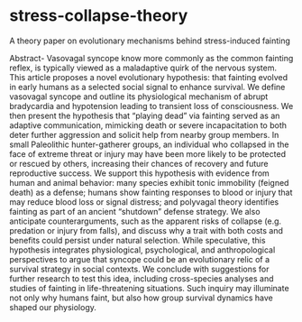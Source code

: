 # stress-collapse-theory
A theory paper on evolutionary mechanisms behind stress-induced fainting

Abstract-
Vasovagal syncope know more commonly as the common fainting reflex, is typically viewed as a maladaptive quirk of the nervous system. This article proposes a novel evolutionary hypothesis: that fainting evolved in early humans as a selected social signal to enhance survival. We define vasovagal syncope and outline its physiological mechanism of abrupt bradycardia and hypotension leading to transient loss of consciousness. We then present the hypothesis that “playing dead” via fainting served as an adaptive communication, mimicking death or severe incapacitation to both deter further aggression and solicit help from nearby group members. In small Paleolithic hunter-gatherer groups, an individual who collapsed in the face of extreme threat or injury may have been more likely to be protected or rescued by others, increasing their chances of recovery and future reproductive success. We support this hypothesis with evidence from human and animal behavior: many species exhibit tonic immobility (feigned death) as a defense; humans show fainting responses to blood or injury that may reduce blood loss or signal distress; and polyvagal theory identifies fainting as part of an ancient “shutdown” defense strategy. We also anticipate counterarguments, such as the apparent risks of collapse (e.g. predation or injury from falls), and discuss why a trait with both costs and benefits could persist under natural selection. While speculative, this hypothesis integrates physiological, psychological, and anthropological perspectives to argue that syncope could be an evolutionary relic of a survival strategy in social contexts. We conclude with suggestions for further research to test this idea, including cross-species analyses and studies of fainting in life-threatening situations. Such inquiry may illuminate not only why humans faint, but also how group survival dynamics have shaped our physiology.
